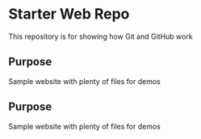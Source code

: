  # Starter Web Repo

This repository is for showing how Git and GitHub work

## Purpose

Sample website with plenty of files for demos

## Purpose

Sample website with plenty of files for demos